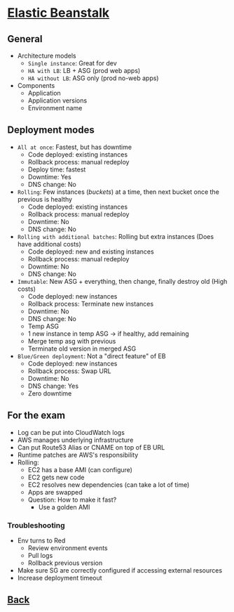 # [Elastic Beanstalk](../README.md)

## General

* Architecture models
	* `Single instance`: Great for dev
	* `HA with LB`: LB + ASG (prod web apps)
	* `HA without LB`: ASG only (prod no-web apps)
* Components
	* Application
	* Application versions
	* Environment name

## Deployment modes

* `All at once`: Fastest, but has downtime
	* Code deployed: existing instances
	* Rollback process: manual redeploy
	* Deploy time: fastest
	* Downtime: Yes
	* DNS change: No
* `Rolling`: Few instances (_buckets_) at a time, then next bucket once the previous is healthy
	* Code deployed: existing instances
	* Rollback process: manual redeploy
	* Downtime: No
	* DNS change: No
* `Rolling with additional batches`: Rolling but extra instances (Does have additional costs)
	* Code deployed: new and existing instances
	* Rollback process: manual redeploy
	* Downtime: No
	* DNS change: No
* `Immutable`: New ASG + everything, then change, finally destroy old (High costs)
	* Code deployed: new instances
	* Rollback process: Terminate new instances
	* Downtime: No
	* DNS change: No
	* Temp ASG
	* 1 new instance in temp ASG -> if healthy, add remaining
	* Merge temp asg with previous
	* Terminate old version in merged ASG
* `Blue/Green deployment`: Not a "direct feature" of EB
	* Code deployed: new instances
	* Rollback process: Swap URL
	* Downtime: No
	* DNS change: Yes
	* Zero downtime

## For the exam

* Log can be put into CloudWatch logs
* AWS manages underlying infrastructure 
* Can put Route53 Alias or CNAME on top of EB URL
* Runtime patches are AWS's responsibility
* Rolling:
	* EC2 has a base AMI (can configure)
	* EC2 gets new code
	* EC2 resolves new dependencies (can take a lot of time)
	* Apps are swapped
	* Question: How to make it fast?
		* Use a golden AMI

### Troubleshooting

* Env turns to Red
	* Review environment events
	* Pull logs
	* Rollback previous version
* Make sure SG are correctly configured if accessing external resources
* Increase deployment timeout

## [Back](../README.md)